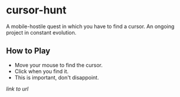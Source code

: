 # cursor-hunt

A mobile-hostile quest in which you have to find a cursor.
An ongoing project in constant evolution.

## How to Play 

  - Move your mouse to find the cursor.
  - Click when you find it.
  - This is important, don't disappoint.


*link to url*


